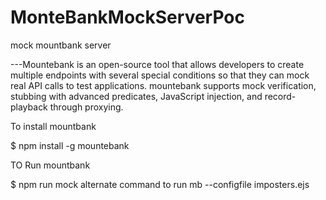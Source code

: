 # MonteBankMockServerPoc

mock mountbank server

---Mountebank is an open-source tool that allows developers to create multiple endpoints with several special conditions so that they can mock real API calls to test applications. mountebank supports mock verification, stubbing with advanced predicates, JavaScript injection, and record-playback through proxying.

To install mountbank

$ npm install -g mountebank


TO Run mountbank

$ npm run mock
alternate command to run mb --configfile imposters.ejs
